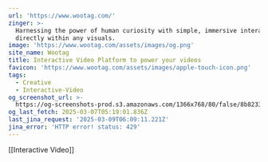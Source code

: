 ```yaml
---
url: 'https://www.wootag.com/'
zinger: >-
  Harnessing the power of human curiosity with simple, immersive interactions,
  directly within any visuals.
image: 'https://www.wootag.com/assets/images/og.png'
site_name: Wootag
title: Interactive Video Platform to power your videos
favicon: 'https://www.wootag.com/assets/images/apple-touch-icon.png'
tags:
  - Creative
  - Interactive-Video
og_screenshot_url: >-
  https://og-screenshots-prod.s3.amazonaws.com/1366x768/80/false/8b823376178ec491af93605c44917c66d41590cc5222772ddd9f24476ea9cf6f.jpeg
og_last_fetch: 2025-03-07T05:19:01.836Z
last_jina_request: '2025-03-09T06:09:11.221Z'
jina_error: 'HTTP error! status: 429'
---
```

[[Interactive Video]]
